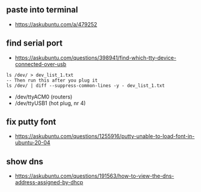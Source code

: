 ## paste into terminal
- https://askubuntu.com/a/479252

## find serial port
- https://askubuntu.com/questions/398941/find-which-tty-device-connected-over-usb
```
ls /dev/ > dev_list_1.txt
-- Then run this after you plug it
ls /dev/ | diff --suppress-common-lines -y - dev_list_1.txt
```
- /dev/ttyACM0 (routers)
- /dev/ttyUSB1 (hot plug, nr 4)

## fix putty font
- https://askubuntu.com/questions/1255916/putty-unable-to-load-font-in-ubuntu-20-04

## show dns
- https://askubuntu.com/questions/191563/how-to-view-the-dns-address-assigned-by-dhcp
